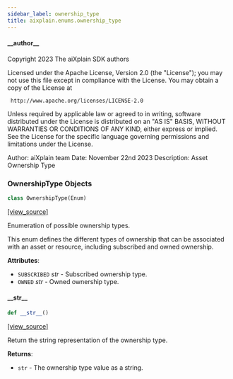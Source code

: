 ```yaml
---
sidebar_label: ownership_type
title: aixplain.enums.ownership_type
---
```


#### \_\_author\_\_

Copyright 2023 The aiXplain SDK authors

Licensed under the Apache License, Version 2.0 (the &quot;License&quot;);
you may not use this file except in compliance with the License.
You may obtain a copy of the License at

     http://www.apache.org/licenses/LICENSE-2.0

Unless required by applicable law or agreed to in writing, software
distributed under the License is distributed on an &quot;AS IS&quot; BASIS,
WITHOUT WARRANTIES OR CONDITIONS OF ANY KIND, either express or implied.
See the License for the specific language governing permissions and
limitations under the License.

Author: aiXplain team
Date: November 22nd 2023
Description:
    Asset Ownership Type

### OwnershipType Objects

```python
class OwnershipType(Enum)
```

[[view_source]](https://github.com/aixplain/aiXplain/blob/main/aixplain/enums/ownership_type.py#L27)

Enumeration of possible ownership types.

This enum defines the different types of ownership that can be associated with
an asset or resource, including subscribed and owned ownership.

**Attributes**:

- `SUBSCRIBED` _str_ - Subscribed ownership type.
- `OWNED` _str_ - Owned ownership type.

#### \_\_str\_\_

```python
def __str__()
```

[[view_source]](https://github.com/aixplain/aiXplain/blob/main/aixplain/enums/ownership_type.py#L40)

Return the string representation of the ownership type.

**Returns**:

- `str` - The ownership type value as a string.

